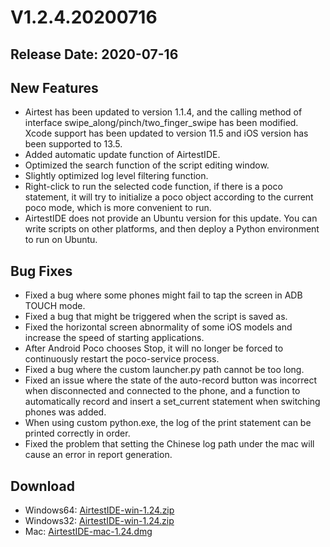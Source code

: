 # V1.2.4.20200716
## Release Date: 2020-07-16

## New Features
- Airtest has been updated to version 1.1.4, and the calling method of interface swipe_along/pinch/two_finger_swipe has been modified. Xcode support has been updated to version 11.5 and iOS version has been supported to 13.5.
- Added automatic update function of AirtestIDE.
- Optimized the search function of the script editing window.
- Slightly optimized log level filtering function.
- Right-click to run the selected code function, if there is a poco statement, it will try to initialize a poco object according to the current poco mode, which is more convenient to run.
- AirtestIDE does not provide an Ubuntu version for this update. You can write scripts on other platforms, and then deploy a Python environment to run on Ubuntu.

## Bug Fixes
- Fixed a bug where some phones might fail to tap the screen in ADB TOUCH mode.
- Fixed a bug that might be triggered when the script is saved as.
- Fixed the horizontal screen abnormality of some iOS models and increase the speed of starting applications.
- After Android Poco chooses Stop, it will no longer be forced to continuously restart the poco-service process.
- Fixed a bug where the custom launcher.py path cannot be too long.
- Fixed an issue where the state of the auto-record button was incorrect when disconnected and connected to the phone, and a function to automatically record and insert a set_current statement when switching phones was added.
- When using custom python.exe, the log of the print statement can be printed correctly in order.
- Fixed the problem that setting the Chinese log path under the mac will cause an error in report generation.

## Download
- Windows64: [AirtestIDE-win-1.24.zip](https://airtestproject.s3.netease.com/downloads/AirtestIDE/win64/AirtestIDE-win-1.24.zip)
- Windows32: [AirtestIDE-win-1.24.zip](https://airtestproject.s3.netease.com/downloads/AirtestIDE/win32/AirtestIDE-win-1.24.zip)
- Mac: [AirtestIDE-mac-1.24.dmg](https://airtestproject.s3.netease.com/downloads/AirtestIDE/mac/AirtestIDE-mac-1.2.7.dmg)
